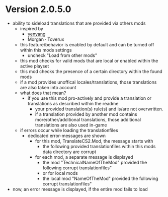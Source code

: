 # Version 2.0.5.0
- ability to sideload translations that are provided via others mods
    - inspired by
        - [yenyang](https://github.com/yenyang)
        - Morgan · Toverux
    - this feature/behavior is enabled by default and can be turned off within this mods settings
        - uncheck "Load from other mods"
    - this mod checks for valid mods that are local or enabled within the active playset
    - this mod checks the presence of a certain directory within the found mods
    - if a mod provides unoffical locales/translations, those translations are also taken into account
    - what does that mean?
        - if you use this mod pro-actively and provide a translation or translations as described within the readme
            - your provided translation(s) rule(s) and is/are not overwritten.
            - if a translation provided by another mod contains more/other/additional translations, those additional translations are also used in-game
    - if errors occur while loading the translationfiles
        - dedicated error-messages are shown
            - for this mod, TranslateCS2.Mod, the message starts with
                - the following provided translationfiles within this mods data directory are corrupt
            - for each mod, a separate message is displayed
                - the mod "TechnicalNameOfTheMod" provided the following corrupt translationfiles"
                - or for local mods
                - the local mod "NameOfTheMod" provided the following corrupt translationfiles"
- now, an error message is displayed, if the entire mod fails to load
